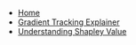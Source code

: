 - [Home](/ "Home")
- [Gradient Tracking Explainer](idea/idea-1-gradient-tracking-explainer "Gradient Tracking Explainer")
- [Understanding Shapley Value](idea/idea-2-understanding-shapley-value "Understanding Shapley Value")
<!-- - [Reversing Partial Derivatives](idea/idea-1-reversing-partial-derivatives "Reversing Partial Derivatives") -->
